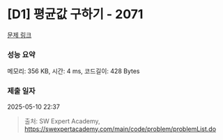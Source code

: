 # [D1] 평균값 구하기 - 2071 

[문제 링크](https://swexpertacademy.com/main/code/problem/problemDetail.do?contestProbId=AV5QRnJqA5cDFAUq) 

### 성능 요약

메모리: 356 KB, 시간: 4 ms, 코드길이: 428 Bytes

### 제출 일자

2025-05-10 22:37



> 출처: SW Expert Academy, https://swexpertacademy.com/main/code/problem/problemList.do